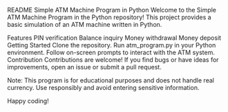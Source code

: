 README Simple ATM Machine Program in Python Welcome to the Simple ATM Machine Program in the Python repository! This project provides a basic simulation of an ATM machine written in Python.

Features PIN verification Balance inquiry Money withdrawal Money deposit Getting Started Clone the repository. Run atm_program.py in your Python environment. Follow on-screen prompts to interact with the ATM system. Contribution Contributions are welcome! If you find bugs or have ideas for improvements, open an issue or submit a pull request.

Note: This program is for educational purposes and does not handle real currency. Use responsibly and avoid entering sensitive information.

Happy coding!
